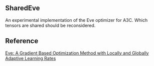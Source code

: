 ## SharedEve
An experimental implementation of the Eve optimizer for A3C.
Which tensors are shared should be reconsidered.

## Reference
[Eve: A Gradient Based Optimization Method with Locally and Globally Adaptive Learning Rates](https://arxiv.org/abs/1611.01505v3)
